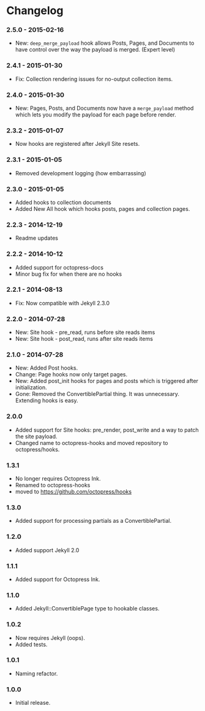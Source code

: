 # Changelog

### 2.5.0 - 2015-02-16
- New: `deep_merge_payload` hook allows Posts, Pages, and Documents to have control over the way the payload is merged. (Expert level) 

### 2.4.1 - 2015-01-30
- Fix: Collection rendering issues for no-output collection items.

### 2.4.0 - 2015-01-30
- New: Pages, Posts, and Documents now have a `merge_payload` method which lets you modify the payload for each page before render.

### 2.3.2 - 2015-01-07
- Now hooks are registered after Jekyll Site resets.

### 2.3.1 - 2015-01-05
- Removed development logging (how embarrassing)

### 2.3.0 - 2015-01-05
- Added hooks to collection documents
- Added New All hook which hooks posts, pages and collection pages.

### 2.2.3 - 2014-12-19
- Readme updates

### 2.2.2 - 2014-10-12
- Added support for octopress-docs
- Minor bug fix for when there are no hooks

### 2.2.1 - 2014-08-13
- Fix: Now compatible with Jekyll 2.3.0

### 2.2.0 - 2014-07-28
- New: Site hook - pre_read, runs before site reads items
- New: Site hook - post_read, runs after site reads items

### 2.1.0 - 2014-07-28
- New: Added Post hooks.
- Change: Page hooks now only target pages.
- New: Added post_init hooks for pages and posts which is triggered after initialization.
- Gone: Removed the ConvertiblePartial thing. It was unnecessary. Extending hooks is easy.

### 2.0.0
- Added support for Site hooks: pre_render, post_write and a way to patch the site payload.
- Changed name to octopress-hooks and moved repository to octopress/hooks.

### 1.3.1
- No longer requires Octopress Ink.
- Renamed to octopress-hooks
- moved to https://github.com/octopress/hooks

### 1.3.0
- Added support for processing partials as a ConvertiblePartial.

### 1.2.0
- Added support Jekyll 2.0

### 1.1.1
- Added support for Octopress Ink.

### 1.1.0
- Added Jekyll::ConvertiblePage type to hookable classes.

### 1.0.2
- Now requires Jekyll (oops).
- Added tests.

### 1.0.1
- Naming refactor.

### 1.0.0
- Initial release.
